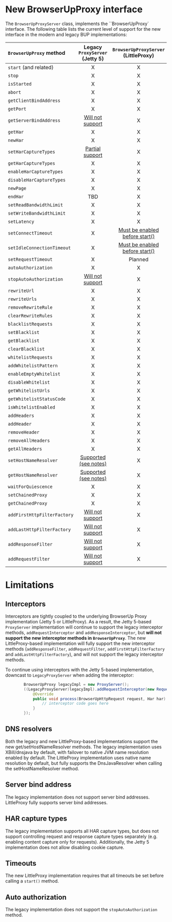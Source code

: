 # New BrowserUpProxy interface
The `BrowserUpProxyServer` class, implements the ``BrowserUpProxy` interface. The following table lists the current level of support for the new interface in the modern and legacy BUP implementations:

`BrowserUpProxy` method | Legacy `ProxyServer` (Jetty 5) | `BrowserUpProxyServer` (LittleProxy)
:----------------------- | :---------------------: | :-----------------------------------:
`start` (and related) | X | X
`stop` | X | X
`isStarted` | X | X
`abort` | X | X
`getClientBindAddress` | X | X
`getPort` | X | X
`getServerBindAddress` | [Will not support](#server-bind-address) | X
`getHar` | X | X
`newHar` | X | X
`setHarCaptureTypes` | [Partial support](#har-capture-types) | X
`getHarCaptureTypes` | X | X
`enableHarCaptureTypes` | X | X
`disableHarCaptureTypes` | X | X
`newPage` | X | X
`endHar` | TBD | X
`setReadBandwidthLimit` | X | X
`setWriteBandwidthLimit` | X | X
`setLatency` | X | X
`setConnectTimeout` | X | [Must be enabled before start()](#timeouts)
`setIdleConnectionTimeout` | X | [Must be enabled before start()](#timeouts)
`setRequestTimeout` | X | Planned
`autoAuthorization` | X | X
`stopAutoAuthorization` | [Will not support](#auto-authorization) | X
`rewriteUrl` | X | X
`rewriteUrls` | X | X
`removeRewriteRule` | X | X
`clearRewriteRules` | X | X
`blacklistRequests` | X | X
`setBlacklist` | X | X
`getBlacklist` | X | X
`clearBlacklist` | X | X
`whitelistRequests` | X | X
`addWhitelistPattern` | X | X
`enableEmptyWhitelist` | X | X
`disableWhitelist` | X | X
`getWhitelistUrls` | X | X
`getWhitelistStatusCode` | X | X
`isWhitelistEnabled` | X | X
`addHeaders` | X | X
`addHeader` | X | X
`removeHeader` | X | X
`removeAllHeaders` | X | X
`getAllHeaders` | X | X
`setHostNameResolver` | [Supported (see notes)](#dns-resolvers) | X
`getHostNameResolver` | [Supported (see notes)](#dns-resolvers) | X
`waitForQuiescence`  | X | X
`setChainedProxy`  | X | X
`getChainedProxy`  | X | X
`addFirstHttpFilterFactory`  | [Will not support](#interceptors) | X
`addLastHttpFilterFactory`  | [Will not support](#interceptors) | X
`addResponseFilter` | [Will not support](#interceptors) | X
`addRequestFilter` | [Will not support](#interceptors) | X

# Limitations
## Interceptors
Interceptors are tightly coupled to the underlying BrowserUp Proxy implementation (Jetty 5 or LittleProxy). As a result,
the Jetty 5-based `ProxyServer` implementation will continue to support the legacy interceptor methods, `addRequestInterceptor`
and `addResponseInterceptor`, but **will not support the new interceptor methods in `BrowserUpProxy`**. The new LittleProxy-based
implementation will fully support the new interceptor methods (`addResponseFilter`, `addRequestFilter`, `addFirstHttpFilterFactory` 
and `addLastHttpFilterFactory`), and will not support the legacy interceptor methods.

To continue using interceptors with the Jetty 5-based implementation, downcast to `LegacyProxyServer` when adding the interceptor:
```java
        BrowserUpProxy legacyImpl = new ProxyServer();
        ((LegacyProxyServer)legacyImpl).addRequestInterceptor(new RequestInterceptor() {
            @Override
            public void process(BrowserUpHttpRequest request, Har har) {
                // interceptor code goes here
            }
        });
```

## DNS resolvers
Both the legacy and new LittleProxy-based implementations support the new get/setHostNameResolver methods. The legacy implementation uses XBill/dnsjava by default, with failover to native JVM name resolution enabled by default. The LittleProxy implementation uses native name resolution by default, but fully supports the DnsJavaResolver when calling the setHostNameResolver method.

## Server bind address
The legacy implementation does not support server bind addresses. LittleProxy fully supports server bind addresses.

## HAR capture types
The legacy implementation supports all HAR capture types, but does not support controlling request and response capture types separately
(e.g. enabling content capture only for requests). Additionally, the Jetty 5 implementation does not allow disabling cookie capture.

## Timeouts
The new LittleProxy implementation requires that all timeouts be set before calling a `start()` method.

## Auto authorization
The legacy implementation does not support the `stopAutoAuthorization` method.
